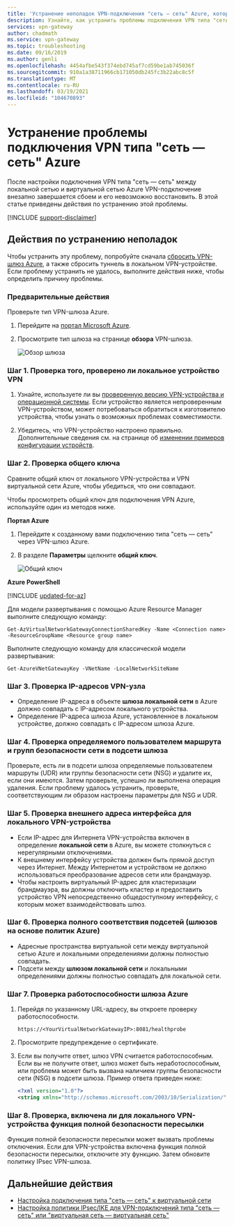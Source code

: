 ```yaml
---
title: 'Устранение неполадок VPN-подключения "сеть — сеть" Azure, которое не может подключить titleSuffix: VPN-шлюз Azure'
description: Узнайте, как устранить проблемы подключения VPN типа "сеть — сеть", которое внезапно завершается сбоем и его невозможно восстановить.
services: vpn-gateway
author: chadmath
ms.service: vpn-gateway
ms.topic: troubleshooting
ms.date: 09/16/2019
ms.author: genli
ms.openlocfilehash: 4454afbe543f374ebd745af7cd59be1ab745036f
ms.sourcegitcommit: 910a1a38711966cb171050db245fc3b22abc8c5f
ms.translationtype: MT
ms.contentlocale: ru-RU
ms.lasthandoff: 03/19/2021
ms.locfileid: "104670893"
---
```

# <a name="troubleshooting-an-azure-site-to-site-vpn-connection-cannot-connect-and-stops-working"></a>Устранение проблемы подключения VPN типа "сеть — сеть" Azure

После настройки подключения VPN типа "сеть — сеть" между локальной сетью и виртуальной сетью Azure VPN-подключение внезапно завершается сбоем и его невозможно восстановить. В этой статье приведены действия по устранению этой проблемы. 

[!INCLUDE [support-disclaimer](../../includes/support-disclaimer.md)]

## <a name="troubleshooting-steps"></a>Действия по устранению неполадок

Чтобы устранить эту проблему, попробуйте сначала [сбросить VPN-шлюз Azure](./reset-gateway.md), а также сбросить туннель в локальном VPN-устройстве. Если проблему устранить не удалось, выполните действия ниже, чтобы определить причину проблемы.

### <a name="prerequisite-step"></a>Предварительные действия

Проверьте тип VPN-шлюза Azure.

1. Перейдите на [портал Microsoft Azure](https://portal.azure.com).

2. Просмотрите тип шлюза на странице **обзора** VPN-шлюза.
    
    ![Обзор шлюза](media/vpn-gateway-troubleshoot-site-to-site-cannot-connect/gatewayoverview.png)

### <a name="step-1-check-whether-the-on-premises-vpn-device-is-validated"></a>Шаг 1. Проверка того, проверено ли локальное устройство VPN

1. Узнайте, используете ли вы [проверенную версию VPN-устройства и операционной системы](vpn-gateway-about-vpn-devices.md#devicetable). Если устройство является непроверенным VPN-устройством, может потребоваться обратиться к изготовителю устройства, чтобы узнать о возможных проблемах совместимости.

2. Убедитесь, что VPN-устройство настроено правильно. Дополнительные сведения см. на странице об [изменении примеров конфигурации устройств](vpn-gateway-about-vpn-devices.md#editing).

### <a name="step-2-verify-the-shared-key"></a>Шаг 2. Проверка общего ключа

Сравните общий ключ от локального VPN-устройства и VPN виртуальной сети Azure, чтобы убедиться, что они совпадают. 

Чтобы просмотреть общий ключ для подключения VPN Azure, используйте один из методов ниже.

**Портал Azure**

1. Перейдите к созданному вами подключению типа "сеть — сеть" через VPN-шлюз Azure.

2. В разделе **Параметры** щелкните **общий ключ**.
    
    ![Общий ключ](media/vpn-gateway-troubleshoot-site-to-site-cannot-connect/sharedkey.png)

**Azure PowerShell**

[!INCLUDE [updated-for-az](../../includes/updated-for-az.md)]

Для модели развертывания с помощью Azure Resource Manager выполните следующую команду:

```azurepowershell
Get-AzVirtualNetworkGatewayConnectionSharedKey -Name <Connection name> -ResourceGroupName <Resource group name>
```

Выполните следующую команду для классической модели развертывания:

```azurepowershell
Get-AzureVNetGatewayKey -VNetName -LocalNetworkSiteName
```

### <a name="step-3-verify-the-vpn-peer-ips"></a>Шаг 3. Проверка IP-адресов VPN-узла

-   Определение IP-адреса в объекте **шлюза локальной сети** в Azure должно совпадать с IP-адресом локального устройства.
-   Определение IP-адреса шлюза Azure, установленное в локальном устройстве, должно совпадать с IP-адресом шлюза Azure.

### <a name="step-4-check-udr-and-nsgs-on-the-gateway-subnet"></a>Шаг 4. Проверка определяемого пользователем маршрута и групп безопасности сети в подсети шлюза

Проверьте, есть ли в подсети шлюза определяемые пользователем маршруты (UDR) или группы безопасности сети (NSG) и удалите их, если они имеются. Затем проверьте, успешно ли выполнена операция удаления. Если проблему удалось устранить, проверьте, соответствующим ли образом настроены параметры для NSG и UDR.

### <a name="step-5-check-the-on-premises-vpn-device-external-interface-address"></a>Шаг 5. Проверка внешнего адреса интерфейса для локального VPN-устройства

- Если IP-адрес для Интернета VPN-устройства включен в определение **локальной сети** в Azure, вы можете столкнуться с нерегулярными отключениями.
- К внешнему интерфейсу устройства должен быть прямой доступ через Интернет. Между Интернетом и устройством не должно использоваться преобразование адресов сети или брандмауэр.
- Чтобы настроить виртуальный IP-адрес для кластеризации брандмауэра, вы должны отключить кластер и предоставить устройство VPN непосредственно общедоступному интерфейсу, с которым может взаимодействовать шлюз.

### <a name="step-6-verify-that-the-subnets-match-exactly-azure-policy-based-gateways"></a>Шаг 6. Проверка полного соответствия подсетей (шлюзов на основе политик Azure)

-   Адресные пространства виртуальной сети между виртуальной сетью Azure и локальными определениями должны полностью совпадать.
-   Подсети между **шлюзом локальной сети** и локальными определениями должны полностью совпадать для локальной сети.

### <a name="step-7-verify-the-azure-gateway-health-probe"></a>Шаг 7. Проверка работоспособности шлюза Azure

1. Перейдя по указанному URL-адресу, вы откроете проверку работоспособности.

    `https://<YourVirtualNetworkGatewayIP>:8081/healthprobe`

2. Просмотрите предупреждение о сертификате.
3. Если вы получите ответ, шлюз VPN считается работоспособным. Если вы не получите ответ, шлюз может быть неработоспособным, или проблема может быть вызвана наличием группы безопасности сети (NSG) в подсети шлюза. Пример ответа приведен ниже:

    ```xml
    <?xml version="1.0"?>
    <string xmlns="http://schemas.microsoft.com/2003/10/Serialization/">Primary Instance: GatewayTenantWorker_IN_1 GatewayTenantVersion: 14.7.24.6</string>
    ```

### <a name="step-8-check-whether-the-on-premises-vpn-device-has-the-perfect-forward-secrecy-feature-enabled"></a>Шаг 8. Проверка, включена ли для локального VPN-устройства функция полной безопасности пересылки

Функция полной безопасности пересылки может вызвать проблемы отключения. Если для VPN-устройства включена функция полной безопасности пересылки, отключите эту функцию. Затем обновите политику IPsec VPN-шлюза.

## <a name="next-steps"></a>Дальнейшие действия

-   [Настройка подключения типа "сеть — сеть" к виртуальной сети](./tutorial-site-to-site-portal.md)
-   [Настройка политики IPsec/IKE для VPN-подключений типа "сеть — сеть" или "виртуальная сеть — виртуальная сеть"](vpn-gateway-ipsecikepolicy-rm-powershell.md)